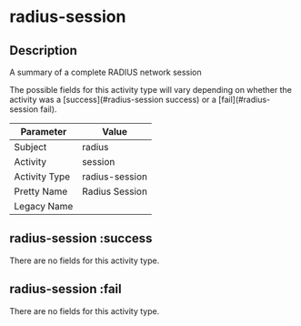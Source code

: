 radius-session
==============

Description
-----------
A summary of a complete RADIUS network session

The possible fields for this activity type will vary depending on whether the activity was a [success](#radius-session	success) or a [fail](#radius-session	fail).

| Parameter     | Value           |
| ------------- | --------------- |
| Subject       | radius          |
| Activity      | session	        |
| Activity Type | radius-session	 |
| Pretty Name   | Radius Session	 |
| Legacy Name   |                 |

radius-session	:success
-----------------------

There are no fields for this activity type.


radius-session	:fail
--------------------

There are no fields for this activity type.
